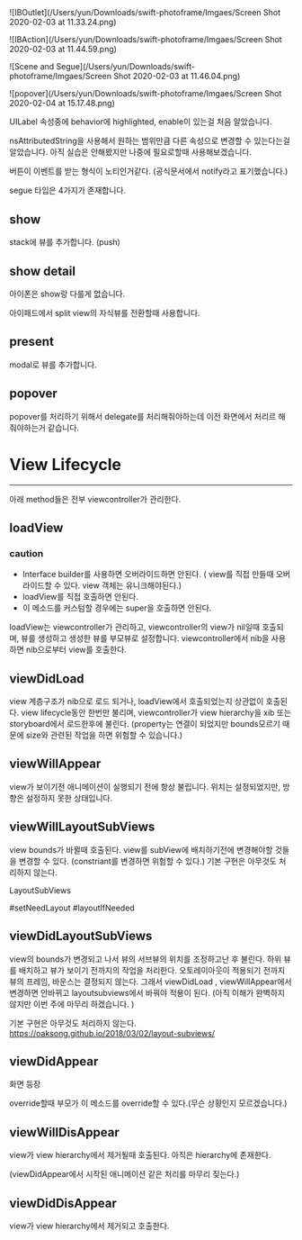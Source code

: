## 

![IBOutlet](/Users/yun/Downloads/swift-photoframe/Imgaes/Screen Shot 2020-02-03 at 11.33.24.png)

![IBAction](/Users/yun/Downloads/swift-photoframe/Imgaes/Screen Shot 2020-02-03 at 11.44.59.png)

![Scene and Segue](/Users/yun/Downloads/swift-photoframe/Imgaes/Screen Shot 2020-02-03 at 11.46.04.png)

![popover](/Users/yun/Downloads/swift-photoframe/Imgaes/Screen Shot 2020-02-04 at 15.17.48.png)







UILabel 속성중에 behavior에 highlighted, enable이 있는걸 처음 알았습니다.

nsAttributedString을 사용해서 원하는 범위만큼 다른 속성으로 변경할 수 있는다는걸 알았습니다. 아직 실습은 안해봤지만 나중에 필요로할때 사용해보겠습니다.

버튼이 이벤트를 받는 형식이 노티인거같다. (공식문서에서 notify라고 표기했습니다.)

segue 타입은 4가지가 존재합니다.

## show  

stack에 뷰를 추가합니다. (push)

## show detail

아이폰은 show랑 다를게 없습니다.

아이패드에서 split view의 자식뷰를 전환할때 사용합니다.

## present

modal로 뷰를 추가합니다.

## popover

popover를 처리하기 위해서 delegate를 처리해줘야하는데 이전 화면에서 처리르 해줘야하는거 같습니다. 



# View Lifecycle

----

아래 method들은 전부 viewcontroller가 관리한다.

## loadView

### caution

- Interface builder를 사용하면 오버라이드하면 안된다. ( view를 직접 만들때 오버라이드할 수 있다. view 객체는 유니크해야된다.)
- loadView를 직접 호출하면 안된다. 
- 이 메소드를 커스텀할 경우에는 super을 호출하면 안된다. 

loadView는 viewcontroller가 관리하고, viewcontroller의 view가 nil일때 호출되며, 뷰를 생성하고 생성한 뷰를 부모뷰로 설정합니다. viewcontroller에서 nib을 사용하면 nib으로부터 view를 호출한다.



## viewDidLoad

view 계층구조가 nib으로 로드 되거나, loadView에서 호출되었는지 상관없이 호출된다.
view lifecycle동안 한번만 불리며, viewcontroller가  view hierarchy을 xib 또는 storyboard에서 로드한후에 불린다. (property는 연결이 되었지만 bounds모르기 때문에 size와 관련된 작업을 하면 위험할 수 있습니다.)



## viewWillAppear

view가 보이기전 애니메이션이 실행되기 전에 항상 불립니다. 위치는 설정되었지만, 방향은 설정하지 못한 상태입니다.



## viewWillLayoutSubViews

view bounds가 바뀔때 호출된다.
view를 subView에 배치하기전에 변경해야할 것들을 변경할 수 있다. (constriant를 변경하면 위험할 수 있다.) 
기본 구현은 아무것도 처리하지 않는다.



LayoutSubViews

#setNeedLayout #layoutIfNeeded

## viewDidLayoutSubViews 

view의 bounds가 변경되고 나서 뷰의 서브뷰의 위치를 조정하고난 후 불린다. 하위 뷰를 배치하고 뷰가 보이기 전까지의 작업을 처리한다. 오토레이아웃이 적용되기 전까지 뷰의 프레임, 바운스는 결정되지 않는다. 그래서 viewDidLoad , viewWillAppear에서 변경하면 안바뀌고 layoutsubviews에서 바꿔야 적용이 된다. (아직 이해가 완벽하지 않지만 이번 주에 마무리 하겠습니다. )

기본 구현은 아무것도 처리하지 않는다.
https://oaksong.github.io/2018/03/02/layout-subviews/



## viewDidAppear

화면 등장

override할때 부모가 이 메소드를 override할 수 있다.(무슨 상황인지 모르겠습니다.)



## viewWillDisAppear 

view가 view hierarchy에서 제거될때 호출된다. 아직은 hierarchy에 존재한다.

(viewDidAppear에서 시작된 애니메이션 같은 처리를 마무리 짖는다.)



## viewDidDisAppear

view가 view hierarchy에서 제거되고 호출한다.

## 